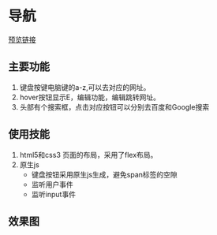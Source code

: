 # 导航
[预览链接](https://miffy24.github.io/nav-demo/index.html)
## 主要功能
1. 键盘按键电脑键的a-z,可以去对应的网址。
2. hover按钮显示E，编辑功能，编辑跳转网址。
3. 头部有个搜索框，点击对应按钮可以分别去百度和Google搜索
## 使用技能
1. html5和css3
页面的布局，采用了flex布局。
2. 原生js 
    - 键盘按钮采用原生js生成，避免span标签的空隙
    - 监听用户事件
    - 监听input事件

## 效果图
[](http://ww1.sinaimg.cn/large/005NYm0Bgy1fppyciibtij311n0hkwzr.jpg)
